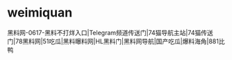 # weimiquan
黑料网-0617-黑料不打烊入口|Telegram频道传送门|74猫导航主站|74猫传送门|78黑料网|51吃瓜|黑料曝料网|HL黑料门|黑料网导航|国产吃瓜|爆料海角|881比鸭
